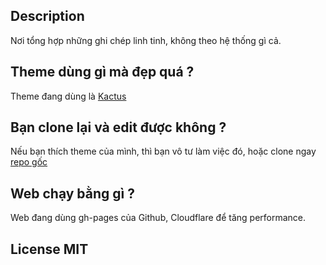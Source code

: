 ## Description

Nơi tổng hợp những ghi chép linh tinh, không theo hệ thống gì cả.

## Theme dùng gì mà đẹp quá ?

Theme đang dùng là [Kactus](https://github.com/nickbalestra/kactus)

## Bạn clone lại và edit được không ?

Nếu bạn thích theme của mình, thì bạn vô tư làm việc đó, hoặc clone ngay [repo
gốc](https://github.com/nickbalestra/kactus)

## Web chạy bằng gì ?

Web đang dùng gh-pages của Github, Cloudflare để tăng performance.

## License MIT
